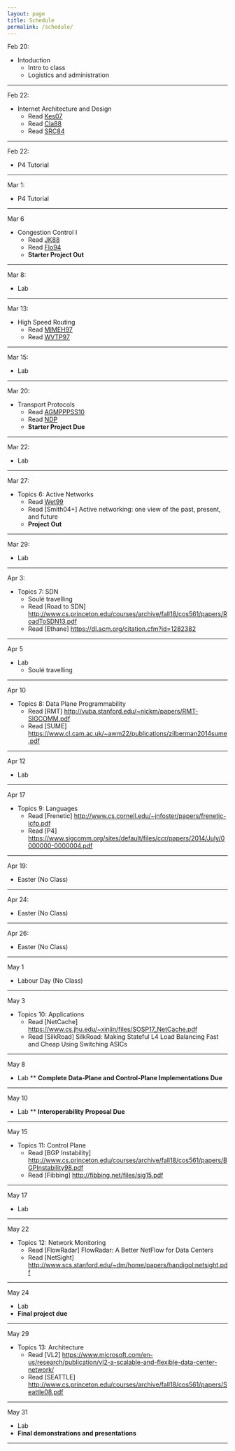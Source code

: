 ```yaml
---
layout: page
title: Schedule
permalink: /schedule/
---
```





Feb 20:
* Intoduction
    * Intro to class
    * Logistics and administration

---

Feb 22:
* Internet Architecture and Design
    * Read [Kes07](https://dl.acm.org/citation.cfm?id=1273458)
    * Read [Cla88](http://ccr.sigcomm.org/archive/1995/jan95/ccr-9501-clark.pdf)
    * Read [SRC84](https://dl.acm.org/citation.cfm?id=357402)

---

Feb 22:
* P4 Tutorial

---

Mar 1:
* P4 Tutorial

---

Mar 6
* Congestion Control I
    * Read [JK88](https://dl.acm.org/citation.cfm?id=52356)
    * Read [Flo94](https://dl.acm.org/citation.cfm?id=205512)
    * __Starter Project Out__

---

Mar 8:
* Lab

---

Mar 13:

* High Speed Routing
    * Read [MIMEH97](https://ieeexplore.ieee.org/document/566194)
    * Read [WVTP97](https://dl.acm.org/citation.cfm?id=263136) 

---

Mar 15:
* Lab

---

Mar 20:
* Transport Protocols
    * Read [AGMPPPSS10](https://dl.acm.org/citation.cfm?id=1851192)
    * Read [NDP](https://dl.acm.org/citation.cfm?id=3098825)
    * __Starter Project Due__

---

Mar 22:
* Lab
 
---

Mar 27:
* Topics 6: Active Networks
    * Read [Wet99](https://dl.acm.org/citation.cfm?id=319156) 
    * Read [Smith04+] Active networking: one view of the past, present, and future
    * __Project Out__

---

Mar 29:
* Lab


---

Apr 3:
* Topics 7: SDN
    * Soul&eacute; travelling
    * Read [Road to SDN] http://www.cs.princeton.edu/courses/archive/fall18/cos561/papers/RoadToSDN13.pdf
    * Read [Ethane] https://dl.acm.org/citation.cfm?id=1282382


---

Apr 5
* Lab
    * Soul&eacute; travelling

---

Apr 10
* Topics 8: Data Plane Programmability
    * Read [RMT] http://yuba.stanford.edu/~nickm/papers/RMT-SIGCOMM.pdf
    * Read [SUME] https://www.cl.cam.ac.uk/~awm22/publications/zilberman2014sume.pdf

---

Apr 12
* Lab

---

Apr 17
* Topics 9: Languages
    * Read [Frenetic] http://www.cs.cornell.edu/~jnfoster/papers/frenetic-icfp.pdf
    * Read [P4] https://www.sigcomm.org/sites/default/files/ccr/papers/2014/July/0000000-0000004.pdf

---

Apr 19:
* Easter (No Class) 

---

Apr 24:
* Easter (No Class) 

---

Apr 26:
* Easter (No Class) 

---

May 1
* Labour Day (No Class) 

---

May 3
* Topics 10: Applications
    * Read [NetCache] https://www.cs.jhu.edu/~xinjin/files/SOSP17_NetCache.pdf
    * Read [SilkRoad] SilkRoad: Making Stateful L4 Load Balancing Fast and Cheap Using Switching ASICs


---

May 8
* Lab
** __Complete Data-Plane and Control-Plane Implementations Due__

---

May 10
* Lab
** __Interoperability Proposal Due__

---

May 15
* Topics 11: Control Plane
    * Read [BGP Instability] http://www.cs.princeton.edu/courses/archive/fall18/cos561/papers/BGPInstability98.pdf
    * Read [Fibbing] http://fibbing.net/files/sig15.pdf

---

May 17
* Lab

---

May 22
* Topics 12: Network Monitoring
    * Read [FlowRadar]  FlowRadar: A Better NetFlow for Data Centers
    * Read [NetSight] http://www.scs.stanford.edu/~dm/home/papers/handigol:netsight.pdf

---

May 24
* Lab
* __Final project due__

---

May 29
* Topics 13: Architecture
    * Read [VL2] https://www.microsoft.com/en-us/research/publication/vl2-a-scalable-and-flexible-data-center-network/
    * Read [SEATTLE] http://www.cs.princeton.edu/courses/archive/fall18/cos561/papers/Seattle08.pdf

---

May 31
* Lab
* __Final demonstrations and presentations__

---








<!--

April 2nd:
* Lecture 1 Topics:
    * Intro to class
    * Logistics and administration
* **Due by 11:59 PM:** [Course Application](https://goo.gl/forms/nJXtf9csQokQFvD23) 

---

April 3rd:
* Instructors will send out application results by 5PM

---

April 4th:
* Lecture 2 Topics:
    * P4 Introduction and Motivation
    * P4 Langauge Basics
    * Hands on learning with P4 - Please complete the Getting Started portion of the [P4 Mininet exercises]({{ site.baseurl }}/deliverables/p4-mininet) before class, and bring your laptops with you 

---

April 6th:
* **Due by 11:59 PM:** [Getting Started]({{ site.baseurl }}/deliverables/getting-started)

---

April 9th:
* Lecture 3 Topics:
    * Finish P4 Language Overiew
    * Intro to NetFPGA
    * P4->NetFPGA Workflow Overview

---

April 10th:
* **Due by 11:59PM:** [P4 Mininet exercises]({{ site.baseurl }}/deliverables/p4-mininet)
* **Due by 11:59PM:** [P4->NetFPGA exercises]({{ site.baseurl }}/deliverables/p4-netfpga-tutorials)

---

April 16th:
* Lecture 4:
    * Guest Lecture - P4 Applications

---

April 18th:
* Lecture 5 Topics:
    * Intro to FPGA development
    * Basic hardware design
    * Running simulations
    * Timing constraints

---

April 24th:
* **Due by 11:59PM:** [Complete Data-Plane and Control-Plane Implementations]({{ site.baseurl }}/deliverables/baseline-tests)

---

April 27th:
* **Due by 11:59PM:** [Interoperability test proposal (one document from entire class)]({{ site.baseurl }}/deliverables/interoperability-proposal)

---

May 2nd:
* **Due by 11:59PM:** [Proposal for design challenge project]({{ site.baseurl }}/deliverables/design-challenge)

---

May 9th (Gates 325):
* Interoperability test

---

May 24th:
* **Due by 11:59PM:** [Design challenge progress report]({{ site.baseurl }}/deliverables/progress-report)

---

June 13th @ 3:30PM in Gates 358:
* [Final demonstrations and presentations]({{ site.baseurl }}/deliverables/final-demo)



-->